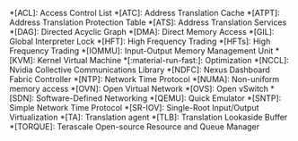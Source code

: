 *[ACL]: Access Control List
*[ATC]: Address Translation Cache
*[ATPT]: Address Translation Protection Table
*[ATS]: Address Translation Services
*[DAG]: Directed Acyclic Graph
*[DMA]: Direct Memory Access
*[GIL]: Global Interpreter Lock
*[HFT]: High Frequency Trading
*[HFTs]: High Frequency Trading
*[IOMMU]: Input-Output Memory Management Unit
*[KVM]: Kernel Virtual Machine
*[:material-run-fast:]: Optimization
*[NCCL]: Nvidia Collective Communications Library
*[NDFC]: Nexus Dashboard Fabric Controller
*[NTP]: Network Time Protocol
*[NUMA]: Non-uniform memory access
*[OVN]: Open Virtual Network
*[OVS]: Open vSwitch
*[SDN]: Software-Defined Networking
*[QEMU]: Quick Emulator
*[SNTP]: Simple Network Time Protocol
*[SR-IOV]: Single-Root Input/Output Virtualization
*[TA]: Translation agent
*[TLB]: Translation Lookaside Buffer
*[TORQUE]: Terascale Open-source Resource and Queue Manager